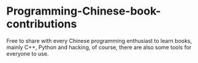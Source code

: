 # Programming-Chinese-book-contributions
Free to share with every Chinese programming enthusiast to learn books, mainly C++, Python and hacking, of course, there are also some tools for everyone to use.
